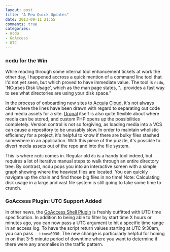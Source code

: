 ```yaml
---
layout: post
title: "A Few Quick Updates"
date: 2013-09-11 21:55
comments: true
categories: 
- ncdu
- GoAccess
- UTC
---
```

### ncdu for the Win
While reading through some internal tool enhancement tickets at work the other day, I happened accross a quick mention of a command line tool that I'd not yet seen, but which proved to have immediate value. The tool is `ncdu`, 'NCurses Disk Usage', which as the man page states, "...provides a fast way to see what directories are using your disk space."

In the process of onboarding new sites to [Acquia Cloud](http://www.acquia.com/products-services/acquia-cloud), it's not always clear where the lines have been drawn with regard to separating out code and media assets for a site. [Drupal](https://drupal.org/) itself is also quite flexible about where media can be stored, and custom PHP opens up the possibilities completely. Version control is not so forgiving, as loading media into a VCS can cause a repository to be unusably slow. In order to maintain wholistic efficiency for a project, it's helpful to know if there are bulky files stashed somewhere in an application. With this piece of the puzzle, it's possible to divert media assets out of the repo and into the file system.

This is where `ncdu` comes in. Regular old `du` is a handy tool indeed, but requires a lot of iterative manual steps to walk through an entire directory tree. By contrast, ncdu pops you into an interactive screen with a simple graph showing where the heaviest files are located. You can quickly navigate up the chain and find those big files in no time! Note: Calculating disk usage in a large and vast file system is still going to take some time to crunch.

### GoAccess Plugin: UTC Support Added
In other news, the [GoAccess Shell Plugin](https://github.com/nhoag/goaccess-plugin) is freshly outfitted with UTC time specification. In addition to being able to filter by start time X hours or minutes ago, you can now pass a UTC argument to hit a specific time range in an access log. To have the script return values starting at UTC 9:30am, you can pass `--time=0930`. The new change is particularly helpful for honing in on that 3-5 minute period of downtime where you want to determine if there were any anomalies in the traffic pattern.

